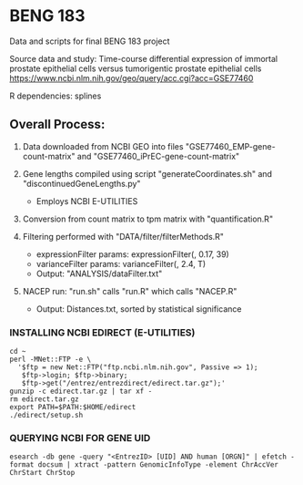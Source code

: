 # BENG 183

Data and scripts for final BENG 183 project

Source data and study: Time-course differential expression of immortal prostate epithelial cells versus tumorigentic prostate epithelial cells 
https://www.ncbi.nlm.nih.gov/geo/query/acc.cgi?acc=GSE77460

R dependencies: splines

## Overall Process:

1. Data downloaded from NCBI GEO into files "GSE77460_EMP-gene-count-matrix" and "GSE77460_iPrEC-gene-count-matrix"

2. Gene lengths compiled using script "generateCoordinates.sh" and "discontinuedGeneLengths.py"
    - Employs NCBI E-UTILITIES
 
3. Conversion from count matrix to tpm matrix with "quantification.R"
 
4. Filtering performed with "DATA/filter/filterMethods.R"
    - expressionFilter params: expressionFilter(<filename>, 0.17, 39)
    - varianceFilter params: varianceFilter(<filename>, 2.4, T)
    - Output: "ANALYSIS/dataFilter.txt"
  
5. NACEP run: "run.sh" calls "run.R" which calls "NACEP.R"
    - Output: Distances.txt, sorted by statistical significance

### INSTALLING NCBI EDIRECT (E-UTILITIES)
    cd ~
    perl -MNet::FTP -e \
      '$ftp = new Net::FTP("ftp.ncbi.nlm.nih.gov", Passive => 1);
       $ftp->login; $ftp->binary;
       $ftp->get("/entrez/entrezdirect/edirect.tar.gz");'
    gunzip -c edirect.tar.gz | tar xf -
    rm edirect.tar.gz
    export PATH=$PATH:$HOME/edirect
    ./edirect/setup.sh

### QUERYING NCBI FOR GENE UID
    esearch -db gene -query "<EntrezID> [UID] AND human [ORGN]" | efetch -format docsum | xtract -pattern GenomicInfoType -element ChrAccVer ChrStart ChrStop

